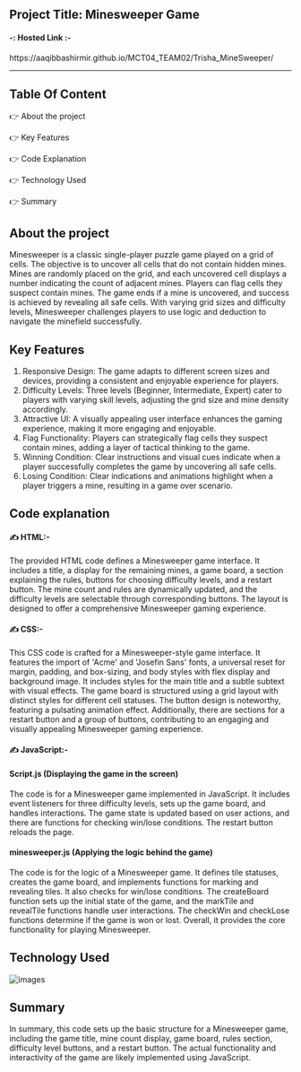 <h2>Project Title: Minesweeper Game</h2>
<h4>-: Hosted Link :- </h4>
https://aaqibbashirmir.github.io/MCT04_TEAM02/Trisha_MineSweeper/
<hr>
<h2>Table Of Content</h2>

👉 About the project

👉 Key Features

👉 Code Explanation

👉 Technology Used

👉 Summary

<h2> About the project </h2>

Minesweeper is a classic single-player puzzle game played on a grid of cells. The objective is to uncover all cells that do not contain hidden mines. Mines are randomly placed on the grid, and each uncovered cell displays a number indicating the count of adjacent mines. Players can flag cells they suspect contain mines. The game ends if a mine is uncovered, and success is achieved by revealing all safe cells. With varying grid sizes and difficulty levels, Minesweeper challenges players to use logic and deduction to navigate the minefield successfully.

<h2> Key Features </h2>

1. Responsive Design: The game adapts to different screen sizes and devices, providing a consistent and enjoyable experience for players.
2. Difficulty Levels: Three levels (Beginner, Intermediate, Expert) cater to players with varying skill levels, adjusting the grid size and mine density accordingly.
3. Attractive UI: A visually appealing user interface enhances the gaming experience, making it more engaging and enjoyable.
4. Flag Functionality: Players can strategically flag cells they suspect contain mines, adding a layer of tactical thinking to the game.
5. Winning Condition: Clear instructions and visual cues indicate when a player successfully completes the game by uncovering all safe cells.
6. Losing Condition: Clear indications and animations highlight when a player triggers a mine, resulting in a game over scenario.

<h2>Code explanation </h2>

<h4> ✍ HTML:- </h4>
The provided HTML code defines a Minesweeper game interface. It includes a title, a display for the remaining mines, a game board, a section explaining the rules, buttons for choosing difficulty levels, and a restart button. The mine count and rules are dynamically updated, and the difficulty levels are selectable through corresponding buttons. The layout is designed to offer a comprehensive Minesweeper gaming experience.

<h4> ✍ CSS:- </h4>
This CSS code is crafted for a Minesweeper-style game interface. It features the import of 'Acme' and 'Josefin Sans' fonts, a universal reset for margin, padding, and box-sizing, and body styles with flex display and background image. It includes styles for the main title and a subtle subtext with visual effects. The game board is structured using a grid layout with distinct styles for different cell statuses. The button design is noteworthy, featuring a pulsating animation effect. Additionally, there are sections for a restart button and a group of buttons, contributing to an engaging and visually appealing Minesweeper gaming experience.

<h4> ✍ JavaScript:- </h4>
<h4> Script.js (Displaying the game in the screen) </h4>
The code is for a Minesweeper game implemented in JavaScript. It includes event listeners for three difficulty levels, sets up the game board, and handles interactions. The game state is updated based on user actions, and there are functions for checking win/lose conditions. The restart button reloads the page.

<h4> minesweeper.js (Applying the logic behind the game) </h4>

The code is for the logic of a Minesweeper game. It defines tile statuses, creates the game board, and implements functions for marking and revealing tiles. It also checks for win/lose conditions. The createBoard function sets up the initial state of the game, and the markTile and revealTile functions handle user interactions. The checkWin and checkLose functions determine if the game is won or lost. Overall, it provides the core functionality for playing Minesweeper.

<h2> Technology Used </h2>


![images](https://github.com/AaqibBashirMir/MCT04_TEAM02/assets/126088849/b8030e1c-5e40-4e63-993b-5d8f945f16c3)

<h2> Summary </h2>

In summary, this code sets up the basic structure for a Minesweeper game, including the game title, mine count display, game board, rules section, difficulty level buttons, and a restart button. The actual functionality and interactivity of the game are likely implemented using JavaScript.
